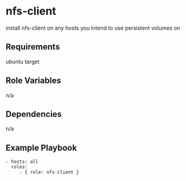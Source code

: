 # nfs-client

install nfs-client on any hosts you intend to use persistent volumes on

Requirements
------------

ubuntu target

Role Variables
--------------

n/a

Dependencies
------------

n/a

Example Playbook
----------------


    - hosts: all
      roles:
         - { role: nfs-client }

